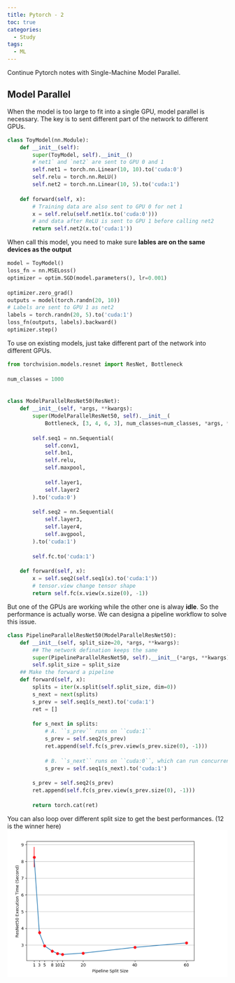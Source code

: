 ```yaml
---
title: Pytorch - 2 
toc: true
categories:
  - Study
tags:
  - ML
---
```


Continue Pytorch notes with Single-Machine Model Parallel.
## Model Parallel
When the model is too large to fit into a single GPU, model parallel is necessary. The key is to sent different part of the network to different GPUs.
```python
class ToyModel(nn.Module):
    def __init__(self):
        super(ToyModel, self).__init__()
        #`net1` and `net2` are sent to GPU 0 and 1  
        self.net1 = torch.nn.Linear(10, 10).to('cuda:0')
        self.relu = torch.nn.ReLU()
        self.net2 = torch.nn.Linear(10, 5).to('cuda:1')

    def forward(self, x):
        # Training data are also sent to GPU 0 for net 1
        x = self.relu(self.net1(x.to('cuda:0')))
        # and data after ReLU is sent to GPU 1 before calling net2
        return self.net2(x.to('cuda:1'))
```

When call this model, you need to make sure **lables are on the same devices as the output**  
```python
model = ToyModel()
loss_fn = nn.MSELoss()
optimizer = optim.SGD(model.parameters(), lr=0.001)

optimizer.zero_grad()
outputs = model(torch.randn(20, 10))
# Labels are sent to GPU 1 as net2
labels = torch.randn(20, 5).to('cuda:1')
loss_fn(outputs, labels).backward()
optimizer.step()
```

To use on existing models, just take different part of the network into different GPUs. 
```python
from torchvision.models.resnet import ResNet, Bottleneck

num_classes = 1000


class ModelParallelResNet50(ResNet):
    def __init__(self, *args, **kwargs):
        super(ModelParallelResNet50, self).__init__(
            Bottleneck, [3, 4, 6, 3], num_classes=num_classes, *args, **kwargs)

        self.seq1 = nn.Sequential(
            self.conv1,
            self.bn1,
            self.relu,
            self.maxpool,

            self.layer1,
            self.layer2
        ).to('cuda:0')

        self.seq2 = nn.Sequential(
            self.layer3,
            self.layer4,
            self.avgpool,
        ).to('cuda:1')

        self.fc.to('cuda:1')

    def forward(self, x):
        x = self.seq2(self.seq1(x).to('cuda:1'))
        # tensor.view change tensor shape
        return self.fc(x.view(x.size(0), -1))
```

But one of the GPUs are working while the other one is alway **idle**. So the performance is actually worse. We can designa a pipeline workflow to solve this issue.

```python
class PipelineParallelResNet50(ModelParallelResNet50):
    def __init__(self, split_size=20, *args, **kwargs):
        ## The network defination keeps the same
        super(PipelineParallelResNet50, self).__init__(*args, **kwargs)
        self.split_size = split_size
    ## Make the forward a pipeline
    def forward(self, x):
        splits = iter(x.split(self.split_size, dim=0))
        s_next = next(splits)
        s_prev = self.seq1(s_next).to('cuda:1')
        ret = []

        for s_next in splits:
            # A. ``s_prev`` runs on ``cuda:1``
            s_prev = self.seq2(s_prev)
            ret.append(self.fc(s_prev.view(s_prev.size(0), -1)))

            # B. ``s_next`` runs on ``cuda:0``, which can run concurrently with A
            s_prev = self.seq1(s_next).to('cuda:1')

        s_prev = self.seq2(s_prev)
        ret.append(self.fc(s_prev.view(s_prev.size(0), -1)))

        return torch.cat(ret)
```

You can also loop over different split size to get the best performances. (12 is the winner here)  
![Alt text](/assets/images/24-01-29-PyTorch-2_files/split.png)